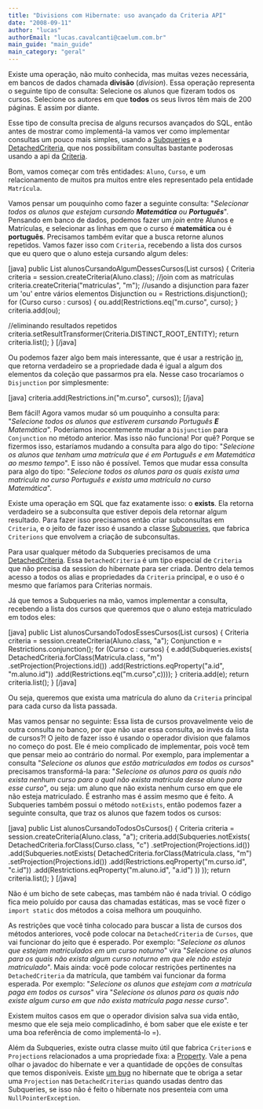 ```yaml
---
title: "Divisions com Hibernate: uso avançado da Criteria API"
date: "2008-09-11"
author: "lucas"
authorEmail: "lucas.cavalcanti@caelum.com.br"
main_guide: "main_guide"
main_category: "geral"
---
```


Existe uma operação, não muito conhecida, mas muitas vezes necessária, em bancos de dados chamada **divisão** (_division_). Essa operação representa o seguinte tipo de consulta: Selecione os alunos que fizeram todos os cursos. Selecione os autores em que **todos** os seus livros têm mais de 200 páginas. E assim por diante.

Esse tipo de consulta precisa de alguns recursos avançados do SQL, então antes de mostrar como implementá-la vamos ver como implementar consultas um pouco mais simples, usando a [Subqueries](http://www.hibernate.org/hib_docs/v3/api/org/hibernate/criterion/Subqueries.html) e a [DetachedCriteria](http://www.hibernate.org/hib_docs/v3/api/org/hibernate/criterion/DetachedCriteria.html), que nos possibilitam consultas bastante poderosas usando a api da [Criteria](http://www.hibernate.org/hib_docs/v3/api/org/hibernate/criterion/package-frame.html).

Bom, vamos começar com três entidades: `Aluno`, `Curso`, e um relacionamento de muitos pra muitos entre eles representado pela entidade `Matrícula`.

Vamos pensar um pouquinho como fazer a seguinte consulta: "_Selecionar todos os alunos que estejam cursando **Matemática** ou **Português**_". Pensando em banco de dados, podemos fazer um _join_ entre Alunos e Matrículas, e selecionar as linhas em que o curso é **matemática** ou é **português**. Precisamos também evitar que a busca retorne alunos repetidos. Vamos fazer isso com `Criteria`, recebendo a lista dos cursos que eu quero que o aluno esteja cursando algum deles:

\[java\] public List<Aluno> alunosCursandoAlgumDessesCursos(List<Curso> cursos) { Criteria criteria = session.createCriteria(Aluno.class); //join com as matrículas criteria.createCriteria("matriculas", "m"); //usando a disjunction para fazer um 'ou' entre vários elementos Disjunction ou = Restrictions.disjunction(); for (Curso curso : cursos) { ou.add(Restrictions.eq("m.curso", curso); } criteria.add(ou);

//eliminando resultados repetidos criteria.setResultTransformer(Criteria.DISTINCT\_ROOT\_ENTITY); return criteria.list(); } \[/java\]

Ou podemos fazer algo bem mais interessante, que é usar a restrição [in](http://www.hibernate.org/hib_docs/v3/api/org/hibernate/criterion/Restrictions.html#in(java.lang.String,%20java.util.Collection)), que retorna verdadeiro se a propriedade dada é igual a algum dos elementos da coleção que passarmos pra ela. Nesse caso trocaríamos o `Disjunction` por simplesmente:

\[java\] criteria.add(Restrictions.in("m.curso", cursos)); \[/java\]

Bem fácil! Agora vamos mudar só um pouquinho a consulta para: "_Selecione todos os alunos que estiverem cursando Português **E** Matemática_". Poderíamos inocentemente mudar a `Disjunction` para `Conjunction` no método anterior. Mas isso não funciona! Por quê? Porque se fizermos isso, estaríamos mudando a consulta para algo do tipo: "_Selecione os alunos que tenham uma matrícula que é em Português e em Matemática ao mesmo tempo_". E isso não é possível. Temos que mudar essa consulta para algo do tipo: "_Selecione todos os alunos para os quais exista uma matricula no curso Português e exista uma matrícula no curso Matemática_".

Existe uma operação em SQL que faz exatamente isso: o **exists**. Ela retorna verdadeiro se a subconsulta que estiver depois dela retornar algum resultado. Para fazer isso precisamos então criar subconsultas em `Criteria`, e o jeito de fazer isso é usando a classe [Subqueries](http://www.hibernate.org/hib_docs/v3/api/org/hibernate/criterion/Subqueries.html), que fabrica `Criterions` que envolvem a criação de subconsultas.

Para usar qualquer método da Subqueries precisamos de uma [DetachedCriteria](http://www.hibernate.org/hib_docs/v3/api/org/hibernate/criterion/DetachedCriteria.html). Essa `DetachedCriteria` é um tipo especial de `Criteria` que não precisa da session do hibernate para ser criada. Dentro dela temos acesso a todos os alias e propriedades da `Criteria` principal, e o uso é o mesmo que faríamos para Criterias normais.

Já que temos a Subqueries na mão, vamos implementar a consulta, recebendo a lista dos cursos que queremos que o aluno esteja matriculado em todos eles:

\[java\] public List<Aluno> alunosCursandoTodosEssesCursos(List<Curso> cursos) { Criteria criteria = session.createCriteria(Aluno.class, "a"); Conjunction e = Restrictions.conjunction(); for (Curso c : cursos) { e.add(Subqueries.exists( DetachedCriteria.forClass(Matricula.class, "m") .setProjection(Projections.id()) .add(Restrictions.eqProperty("a.id", "m.aluno.id")) .add(Restrictions.eq("m.curso",c)))); } criteria.add(e); return criteria.list(); } \[/java\]

Ou seja, queremos que exista uma matrícula do aluno da `Criteria` principal para cada curso da lista passada.

Mas vamos pensar no seguinte: Essa lista de cursos provavelmente veio de outra consulta no banco, por que não usar essa consulta, ao invés da lista de cursos?! O jeito de fazer isso é usando o operador division que falamos no começo do post. Ele é meio complicado de implementar, pois você tem que pensar meio ao contrário do normal. Por exemplo, para implementar a consulta "_Selecione os alunos que estão matriculados em todos os cursos_" precisamos transformá-la para: "_Selecione os alunos para os quais não exista nenhum curso para o qual não exista matrícula desse aluno para esse curso_", ou seja: um aluno que não exista nenhum curso em que ele não esteja matriculado. É estranho mas é assim mesmo que é feito. A Subqueries também possui o método `notExists`, então podemos fazer a seguinte consulta, que traz os alunos que fazem todos os cursos:

\[java\] public List<Aluno> alunosCursandoTodosOsCursos() { Criteria criteria = session.createCriteria(Aluno.class, "a"); criteria.add(Subqueries.notExists( DetachedCriteria.forClass(Curso.class, "c") .setProjection(Projections.id()) .add(Subqueries.notExists( DetachedCriteria.forClass(Matricula.class, "m") .setProjection(Projections.id()) .add(Restrictions.eqProperty("m.curso.id", "c.id")) .add(Restrictions.eqProperty("m.aluno.id", "a.id") )) )); return criteria.list(); } \[/java\]

Não é um bicho de sete cabeças, mas também não é nada trivial. O código fica meio poluído por causa das chamadas estáticas, mas se você fizer o `import static` dos métodos a coisa melhora um pouquinho.

As restrições que você tinha colocado para buscar a lista de cursos dos métodos anteriores, você pode colocar na `DetachedCriteria` de `Cursos`, que vai funcionar do jeito que é esperado. Por exemplo: "_Selecione os alunos que estejam matriculados em um curso noturno_" vira "_Selecione os alunos para os quais não exista algum curso noturno em que ele não esteja matriculado_". Mais ainda: você pode colocar restrições pertinentes na `DetachedCriteria` da matrícula, que também vai funcionar da forma esperada. Por exemplo: "_Selecione os alunos que estejam com a matricula paga em todos os cursos_" vira "_Selecione os alunos para os quais não existe algum curso em que não exista matrícula paga nesse curso_".

Existem muitos casos em que o operador division salva sua vida então, mesmo que ele seja meio complicadinho, é bom saber que ele existe e ter uma boa referência de como implementá-lo =).

Além da Subqueries, existe outra classe muito útil que fabrica `Criterion`s e `Projection`s relacionados a uma propriedade fixa: a [Property](http://docs.jboss.org/hibernate/core/3.3/api/org/hibernate/criterion/Property.html). Vale a pena olhar o javadoc do hibernate e ver a quantidade de opções de consultas que temos disponíveis. Existe [um bug](http://opensource.atlassian.com/projects/hibernate/browse/HHH-993) no hibernate que te obriga a setar uma `Projection` nas `DetachedCriterias` quando usadas dentro das Subqueries, se isso não é feito o hibernate nos presenteia com uma `NullPointerException`.
